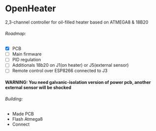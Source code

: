# OpenHeater
2,3-channel controller for oil-filled heater based on ATMEGA8 & 18B20

###### Roadmap:
- [x] PCB
- [ ] Main firmware
- [ ] PID regulation
- [ ] Additionals 18b20 оn J1(on heater) or J5(external sensor)
- [ ] Remote control over ESP8266 connected to J3
#### WARNING: You need galvanic-isolation version of power pcb, another external sensor will be shocked

###### Building:
- Made PCB
- Flash Atmega8
- Connect


